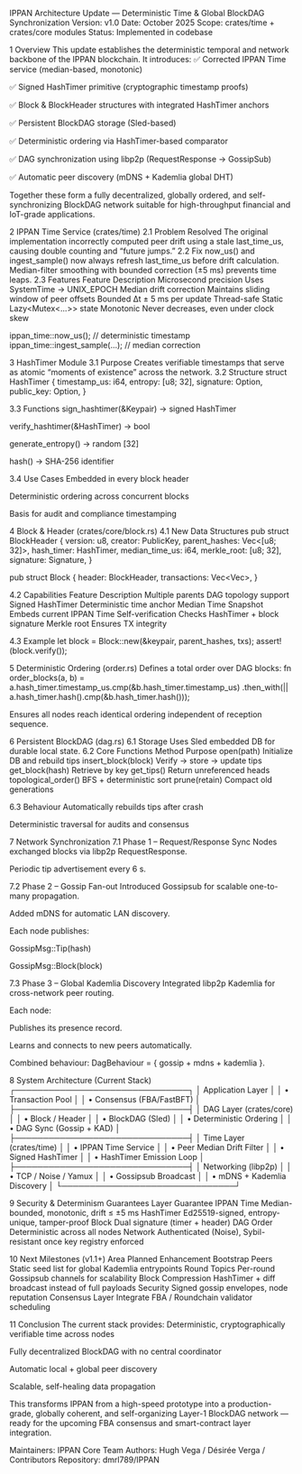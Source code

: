 IPPAN Architecture Update — Deterministic Time & Global BlockDAG Synchronization
Version: v1.0
Date: October 2025
Scope: crates/time + crates/core modules
Status: Implemented in codebase

1 Overview
This update establishes the deterministic temporal and network backbone of the IPPAN blockchain.
It introduces:
✅ Corrected IPPAN Time service (median-based, monotonic)


✅ Signed HashTimer primitive (cryptographic timestamp proofs)


✅ Block & BlockHeader structures with integrated HashTimer anchors


✅ Persistent BlockDAG storage (Sled-based)


✅ Deterministic ordering via HashTimer-based comparator


✅ DAG synchronization using libp2p (RequestResponse → GossipSub)


✅ Automatic peer discovery (mDNS + Kademlia global DHT)


Together these form a fully decentralized, globally ordered, and self-synchronizing BlockDAG network suitable for high-throughput financial and IoT-grade applications.

2 IPPAN Time Service (crates/time)
2.1 Problem Resolved
The original implementation incorrectly computed peer drift using a stale last_time_us, causing double counting and “future jumps.”
2.2 Fix
now_us() and ingest_sample() now always refresh last_time_us before drift calculation.
Median-filter smoothing with bounded correction (±5 ms) prevents time leaps.
2.3 Features
Feature
Description
Microsecond precision
Uses SystemTime → UNIX_EPOCH
Median drift correction
Maintains sliding window of peer offsets
Bounded Δt
± 5 ms per update
Thread-safe
Static Lazy<Mutex<...>> state
Monotonic
Never decreases, even under clock skew

ippan_time::now_us();          // deterministic timestamp
ippan_time::ingest_sample(...); // median correction


3 HashTimer Module
3.1 Purpose
Creates verifiable timestamps that serve as atomic “moments of existence” across the network.
3.2 Structure
struct HashTimer {
    timestamp_us: i64,
    entropy: [u8; 32],
    signature: Option<Signature>,
    public_key: Option<PublicKey>,
}

3.3 Functions
sign_hashtimer(&Keypair) → signed HashTimer


verify_hashtimer(&HashTimer) → bool


generate_entropy() → random [32]


hash() → SHA-256 identifier


3.4 Use Cases
Embedded in every block header


Deterministic ordering across concurrent blocks


Basis for audit and compliance timestamping



4 Block & Header (crates/core/block.rs)
4.1 New Data Structures
pub struct BlockHeader {
    version: u8,
    creator: PublicKey,
    parent_hashes: Vec<[u8; 32]>,
    hash_timer: HashTimer,
    median_time_us: i64,
    merkle_root: [u8; 32],
    signature: Signature,
}

pub struct Block {
    header: BlockHeader,
    transactions: Vec<Vec<u8>>,
}

4.2 Capabilities
Feature
Description
Multiple parents
DAG topology support
Signed HashTimer
Deterministic time anchor
Median Time Snapshot
Embeds current IPPAN Time
Self-verification
Checks HashTimer + block signature
Merkle root
Ensures TX integrity

4.3 Example
let block = Block::new(&keypair, parent_hashes, txs);
assert!(block.verify());


5 Deterministic Ordering (order.rs)
Defines a total order over DAG blocks:
fn order_blocks(a, b) =
    a.hash_timer.timestamp_us.cmp(&b.hash_timer.timestamp_us)
      .then_with(|| a.hash_timer.hash().cmp(&b.hash_timer.hash()));

Ensures all nodes reach identical ordering independent of reception sequence.

6 Persistent BlockDAG (dag.rs)
6.1 Storage
Uses Sled embedded DB for durable local state.
6.2 Core Functions
Method
Purpose
open(path)
Initialize DB and rebuild tips
insert_block(block)
Verify → store → update tips
get_block(hash)
Retrieve by key
get_tips()
Return unreferenced heads
topological_order()
BFS + deterministic sort
prune(retain)
Compact old generations

6.3 Behaviour
Automatically rebuilds tips after crash


Deterministic traversal for audits and consensus



7 Network Synchronization
7.1 Phase 1 – Request/Response Sync
Nodes exchanged blocks via libp2p RequestResponse.


Periodic tip advertisement every 6 s.


7.2 Phase 2 – Gossip Fan-out
Introduced Gossipsub for scalable one-to-many propagation.


Added mDNS for automatic LAN discovery.


Each node publishes:


GossipMsg::Tip(hash)


GossipMsg::Block(block)


7.3 Phase 3 – Global Kademlia Discovery
Integrated libp2p Kademlia for cross-network peer routing.


Each node:


Publishes its presence record.


Learns and connects to new peers automatically.


Combined behaviour:
 DagBehaviour = { gossip + mdns + kademlia }.



8 System Architecture (Current Stack)
┌───────────────────────────────┐
│  Application Layer            │
│  • Transaction Pool           │
│  • Consensus (FBA/FastBFT)    │
├───────────────────────────────┤
│  DAG Layer (crates/core)      │
│  • Block / Header             │
│  • BlockDAG (Sled)            │
│  • Deterministic Ordering     │
│  • DAG Sync (Gossip + KAD)    │
├───────────────────────────────┤
│  Time Layer (crates/time)     │
│  • IPPAN Time Service         │
│  • Peer Median Drift Filter   │
│  • Signed HashTimer           │
│  • HashTimer Emission Loop    │
├───────────────────────────────┤
│  Networking (libp2p)          │
│  • TCP / Noise / Yamux        │
│  • Gossipsub Broadcast        │
│  • mDNS + Kademlia Discovery  │
└───────────────────────────────┘


9 Security & Determinism Guarantees
Layer
Guarantee
IPPAN Time
Median-bounded, monotonic, drift ≤ ±5 ms
HashTimer
Ed25519-signed, entropy-unique, tamper-proof
Block
Dual signature (timer + header)
DAG Order
Deterministic across all nodes
Network
Authenticated (Noise), Sybil-resistant once key registry enforced


10 Next Milestones (v1.1+)
Area
Planned Enhancement
Bootstrap Peers
Static seed list for global Kademlia entrypoints
Round Topics
Per-round Gossipsub channels for scalability
Block Compression
HashTimer + diff broadcast instead of full payloads
Security
Signed gossip envelopes, node reputation
Consensus Layer
Integrate FBA / Roundchain validator scheduling


11 Conclusion
The current stack provides:
Deterministic, cryptographically verifiable time across nodes


Fully decentralized BlockDAG with no central coordinator


Automatic local + global peer discovery


Scalable, self-healing data propagation


This transforms IPPAN from a high-speed prototype into a production-grade, globally coherent, and self-organizing Layer-1 BlockDAG network — ready for the upcoming FBA consensus and smart-contract layer integration.

Maintainers: IPPAN Core Team
Authors: Hugh Vega / Désirée Verga / Contributors
Repository: dmrl789/IPPAN



